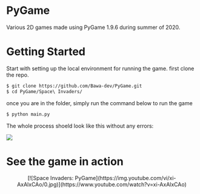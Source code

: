 # PyGame
Various 2D games made using PyGame 1.9.6 during summer of 2020.

# Getting Started
Start with setting up the local environment for running the game.
first clone the repo.
```BASH
$ git clone https://github.com/Bawa-dev/PyGame.git
$ cd PyGame/Space\ Invaders/
```
once you are in the folder, simply run the command below to run the game

```BASH
$ python main.py
```
The whole process shoeld look like this without any errors:

<img src="https://github.com/Bawa-dev/PyGame/blob/master/ezgif.com-gif-maker%20(2).gif"/>

# See the game in action
<div align="center">
  [![Space Invaders: PyGame](https://img.youtube.com/vi/xi-AxAlxCAo/0.jpg)](https://www.youtube.com/watch?v=xi-AxAlxCAo)
</div>
